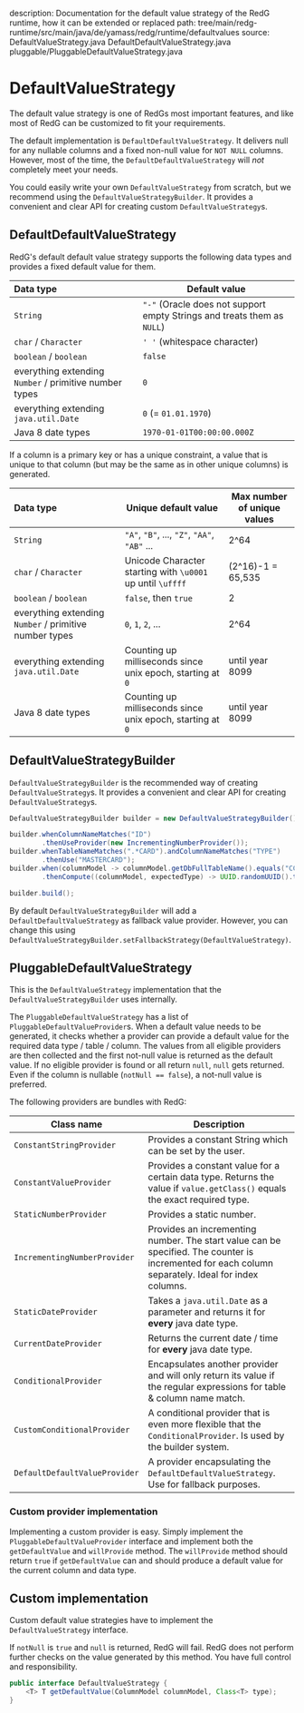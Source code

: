 description: Documentation for the default value strategy of the RedG runtime, how it can be extended or replaced
path: tree/main/redg-runtime/src/main/java/de/yamass/redg/runtime/defaultvalues
source: DefaultValueStrategy.java
        DefaultDefaultValueStrategy.java
        pluggable/PluggableDefaultValueStrategy.java

# DefaultValueStrategy

The default value strategy is one of RedGs most important features, and like most of RedG can be customized to fit your 
requirements. 

The default implementation is `DefaultDefaultValueStrategy`. It delivers null for any nullable columns and a fixed non-null 
value for `NOT NULL` columns. However, most of the time, the `DefaultDefaultValueStrategy` will _not_ completely meet your needs. 

You could easily write your own `DefaultValueStrategy` from scratch, but we recommend using the `DefaultValueStrategyBuilder`.
It provides a convenient and clear API for creating custom `DefaultValueStrategy`s.

## DefaultDefaultValueStrategy

RedG's default default value strategy supports the following data types and provides a fixed default value for them.

| Data type | Default value |
| :-------- | ------------- |
| `String` | `"-"` (Oracle does not support empty Strings and treats them as `NULL`) |
| `char` / `Character` | `' '` (whitespace character) |
| `boolean` / `boolean` | `false` |
| everything extending `Number` / primitive number types | `0` |
| everything extending `java.util.Date` | `0` (= `01.01.1970`) |
| Java 8 date types | `1970-01-01T00:00:00.000Z` |

If a column is a primary key or has a unique constraint, a value that is unique to that column 
(but may be the same as in other unique columns) is generated.

| Data type | Unique default value | Max number of unique values |
| :-------- | -------------------- | --------------------------- |
| `String` | `"A"`, `"B"`, ..., `"Z"`, `"AA"`, `"AB"` ... | 2^64 |
| `char` / `Character` | Unicode Character starting with `\u0001` up until `\uffff`  | (2^16)-1 = 65,535 |
| `boolean` / `boolean` | `false`, then `true` | 2 |
| everything extending `Number` / primitive number types | `0`, `1`, `2`, ... | 2^64 |
| everything extending `java.util.Date` | Counting up milliseconds since unix epoch, starting at `0` | until year 8099 |
| Java 8 date types |  Counting up milliseconds since unix epoch, starting at `0` | until year 8099 |

## DefaultValueStrategyBuilder

`DefaultValueStrategyBuilder` is the recommended way of creating `DefaultValueStrategy`s. It provides a convenient and clear API
for creating `DefaultValueStrategy`s. 

````java
DefaultValueStrategyBuilder builder = new DefaultValueStrategyBuilder();

builder.whenColumnNameMatches("ID")
        .thenUseProvider(new IncrementingNumberProvider());
builder.whenTableNameMatches(".*CARD").andColumnNameMatches("TYPE")
        .thenUse("MASTERCARD");
builder.when(columnModel -> columnModel.getDbFullTableName().equals("CCM.CREDITCARD.UUID"))
        .thenCompute((columnModel, expectedType) -> UUID.randomUUID().toString());

builder.build();
````

By default `DefaultValueStrategyBuilder` will add a `DefaultDefaultValueStrategy` as fallback value provider. However, you can change this using 
`DefaultValueStrategyBuilder.setFallbackStrategy(DefaultValueStrategy)`.

## PluggableDefaultValueStrategy

This is the `DefaultValueStrategy` implementation that the `DefaultValueStrategyBuilder` uses internally.

The `PluggableDefaultValueStrategy` has a list of `PluggableDefaultValueProvider`s. When a default value needs to be
generated, it checks whether a provider can provide a default value for the required data type / table / column. 
The values from all eligible providers are then collected and the first not-null value is returned as the default value.
If no eligible provider is found or all return `null`, `null` gets returned. Even if the column is nullable 
(`notNull == false`), a not-null value is preferred.
 
The following providers are bundles with RedG:

| Class name | Description |
| ---------- | ----------- |
| `ConstantStringProvider` | Provides a constant String which can be set by the user. |
| `ConstantValueProvider` | Provides a constant value for a certain data type. Returns the value if `value.getClass()` equals the exact required type. |
| `StaticNumberProvider` | Provides a static number. |
| `IncrementingNumberProvider` | Provides an incrementing number. The start value can be specified. The counter is incremented for each column separately. Ideal for index columns. |
| `StaticDateProvider` | Takes a `java.util.Date` as a parameter and returns it for **every** java date type. |
| `CurrentDateProvider` | Returns the current date / time for **every** java date type. |
| `ConditionalProvider` | Encapsulates another provider and will only return its value if the regular expressions for table & column name match. |
| `CustomConditionalProvider` | A conditional provider that is even more flexible that the `ConditionalProvider`. Is used by the builder system. |
| `DefaultDefaultValueProvider` | A provider encapsulating the `DefaultDefaultValueStrategy`. Use for fallback purposes. |

### Custom provider implementation

Implementing a custom provider is easy. Simply implement the `PluggableDefaultValueProvider` interface and implement
both the `getDefaultValue` and `willProvide` method. The `willProvide` method should return `true` if `getDefaultValue`
can and should produce a default value for the current column and data type.

## Custom implementation

Custom default value strategies have to implement the `DefaultValueStrategy` interface.

If `notNull` is `true` and `null` is returned, RedG will fail. RedG does not perform further checks on the value
generated by this method. You have full control and responsibility.

````java
public interface DefaultValueStrategy {
    <T> T getDefaultValue(ColumnModel columnModel, Class<T> type);
}
````